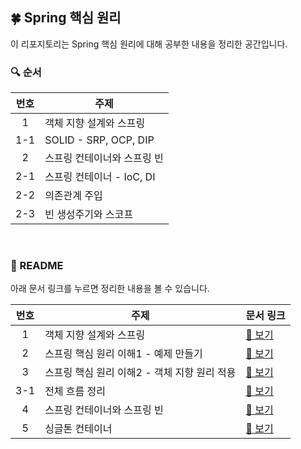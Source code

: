 ## 🍀 Spring 핵심 원리
이 리포지토리는 Spring 핵심 원리에 대해 공부한 내용을 정리한 공간입니다.  

### 🔍 순서

| 번호 | 주제                     |
|:--:|------------------------|
| 1  | 객체 지향 설계와 스프링          |
| 1-1 | SOLID - SRP, OCP, DIP  |
|2| 스프링 컨테이너와 스프링 빈|
|2-1|스프링 컨테이너 - IoC, DI|
|2-2| 의존관계 주입|
|2-3| 빈 생성주기와 스코프|

</br>

### 📝 README
아래 문서 링크를 누르면 정리한 내용을 볼 수 있습니다.

| 번호  | 주제                          | 문서 링크                                  |
|:---:|-----------------------------|----------------------------------------|
|  1  | 객체 지향 설계와 스프링               | [📄 보기](docs/1_oop.md)                 |
|  2  | 스프링 핵심 원리 이해1 - 예제 만들기      | [📄 보기](docs/2_business-domain.md)     |
|  3  | 스프링 핵심 원리 이해2 - 객체 지향 원리 적용 | [📄 보기](docs/3_oop-design.md)          |
| 3-1 | 전체 흐름 정리                    | [📄 보기](docs/3-1_progress-review.md)   |
|  4  | 스프링 컨테이너와 스프링 빈             | [📄 보기](docs/4_spring-container.md)    |
|  5  | 싱글톤 컨테이너                    | [📄 보기](docs/5_singleton-container.md) |
